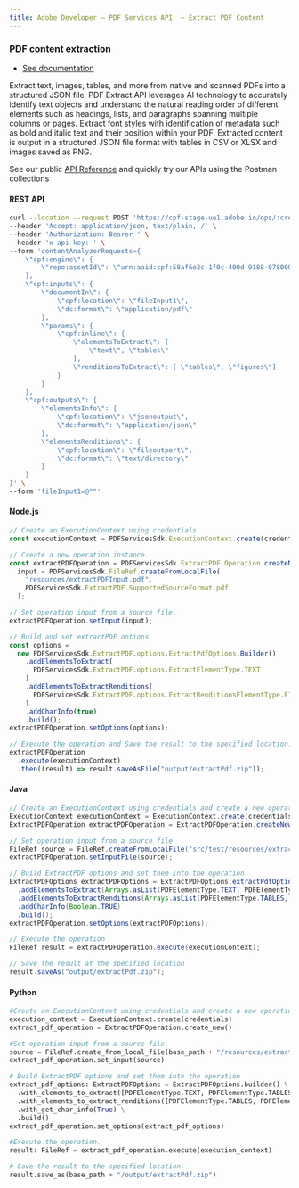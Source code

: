 ```yaml
---
title: Adobe Developer — PDF Services API  — Extract PDF Content
---
```


<TextBlock slots="heading, buttons, text, text1" theme="dark" className="bgBlue link"/>

### PDF content extraction

- [See documentation](https://www.adobe.com/go/pdftoolsapi_doc)

Extract text, images, tables, and more from native and scanned PDFs into a structured JSON file. PDF Extract API leverages AI technology to accurately identify text objects and understand the natural reading order of different elements such as headings, lists, and paragraphs spanning multiple columns or pages. Extract font styles with identification of metadata such as bold and italic text and their position within your PDF. Extracted content is output in a structured JSON file format with tables in CSV or XLSX and images saved as PNG.

See our public [API Reference](https://www.adobe.com/go/dcsdk_APIdocs) and quickly try our APIs using the Postman collections

<CodeBlock slots="heading, code" repeat="4" languages="curl, js,.net,java" />

#### REST API

```bash
curl --location --request POST 'https://cpf-stage-ue1.adobe.io/ops/:create' \
--header 'Accept: application/json, text/plain, /' \
--header 'Authorization: Bearer ' \
--header 'x-api-key: ' \
--form 'contentAnalyzerRequests={
    \"cpf:engine\": {
        \"repo:assetId\": \"urn:aaid:cpf:58af6e2c-1f0c-400d-9188-078000185695\"
    },
    \"cpf:inputs\": {
        \"documentIn\": {
            \"cpf:location\": \"fileInput1\",
            \"dc:format\": \"application/pdf\"
        },
        \"params\": {
            \"cpf:inline\": {
                \"elementsToExtract\": [
                    \"text\", \"tables\"
                ],
                \"renditionsToExtract\": [ \"tables\", \"figures\"]
            }
        }
    },
    \"cpf:outputs\": {
        \"elementsInfo\": {
            \"cpf:location\": \"jsonoutput\",
            \"dc:format\": \"application/json\"
        },
        \"elementsRenditions\": {
            \"cpf:location\": \"fileoutpart\",
            \"dc:format\": \"text/directory\"
        }
    }
}' \
--form 'fileInput1=@""'
```

#### Node.js

```js
// Create an ExecutionContext using credentials
const executionContext = PDFServicesSdk.ExecutionContext.create(credentials);

// Create a new operation instance.
const extractPDFOperation = PDFServicesSdk.ExtractPDF.Operation.createNew(),
  input = PDFServicesSdk.FileRef.createFromLocalFile(
    "resources/extractPDFInput.pdf",
    PDFServicesSdk.ExtractPDF.SupportedSourceFormat.pdf
  );

// Set operation input from a source file.
extractPDFOperation.setInput(input);

// Build and set extractPDF options
const options =
  new PDFServicesSdk.ExtractPDF.options.ExtractPdfOptions.Builder()
    .addElementsToExtract(
      PDFServicesSdk.ExtractPDF.options.ExtractElementType.TEXT
    )
    .addElementsToExtractRenditions(
      PDFServicesSdk.ExtractPDF.options.ExtractRenditionsElementType.FIGURES
    )
    .addCharInfo(true)
    .build();
extractPDFOperation.setOptions(options);

// Execute the operation and Save the result to the specified location.
extractPDFOperation
  .execute(executionContext)
  .then((result) => result.saveAsFile("output/extractPdf.zip"));
```

#### Java

```java
// Create an ExecutionContext using credentials and create a new operation instance
ExecutionContext executionContext = ExecutionContext.create(credentials);
ExtractPDFOperation extractPDFOperation = ExtractPDFOperation.createNew();

// Set operation input from a source file
FileRef source = FileRef.createFromLocalFile("src/test/resources/extractPdfInput.pdf");
extractPDFOperation.setInputFile(source);

// Build ExtractPDF options and set them into the operation
ExtractPDFOptions extractPDFOptions = ExtractPDFOptions.extractPdfOptionsBuilder()
  .addElementsToExtract(Arrays.asList(PDFElementType.TEXT, PDFElementType.TABLES))
  .addElementsToExtractRenditions(Arrays.asList(PDFElementType.TABLES, PDFElementType.FIGURES))
  .addCharInfo(Boolean.TRUE)
  .build();
extractPDFOperation.setOptions(extractPDFOptions);

// Execute the operation
FileRef result = extractPDFOperation.execute(executionContext);

// Save the result at the specified location
result.saveAs("output/extractPdf.zip");
```

#### Python

```py
#Create an ExecutionContext using credentials and create a new operation instance.
execution_context = ExecutionContext.create(credentials)
extract_pdf_operation = ExtractPDFOperation.create_new()

#Set operation input from a source file.
source = FileRef.create_from_local_file(base_path + "/resources/extractPdfInput.pdf")
extract_pdf_operation.set_input(source)

# Build ExtractPDF options and set them into the operation
extract_pdf_options: ExtractPDFOptions = ExtractPDFOptions.builder() \
  .with_elements_to_extract([PDFElementType.TEXT, PDFElementType.TABLES]) \
  .with_elements_to_extract_renditions([PDFElementType.TABLES, PDFElementType.FIGURES]) \
  .with_get_char_info(True) \
  .build()
extract_pdf_operation.set_options(extract_pdf_options)

#Execute the operation.
result: FileRef = extract_pdf_operation.execute(execution_context)

# Save the result to the specified location.
result.save_as(base_path + "/output/extractPdf.zip")
```